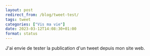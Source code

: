 ```yaml
---
layout: post
redirect_from: /blog/tweet-test/
tags: tweet
categories: ["Vis ma vie"]
date: 2023-03-12T14:08:30+01:00
format: status
---
```


J'ai envie de tester la publication d'un tweet depuis mon site web.
